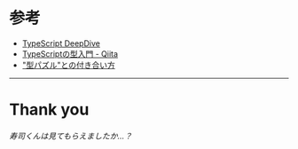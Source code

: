 # 参考
- [TypeScript DeepDive](https://typescript-jp.gitbook.io/deep-dive/)
- [TypeScriptの型入門 - Qiita](https://qiita.com/uhyo/items/e2fdef2d3236b9bfe74a)
- ["型パズル"との付き合い方](https://talks.leko.jp/type-puzzle-world/)

--- 

# Thank you
###### 寿司くんは見てもらえましたか…？

